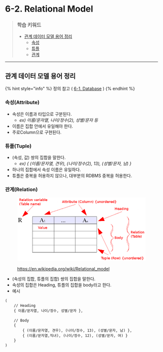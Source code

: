 # 6-2. Relational Model

> ### 학습 키워드
>
> * [관계 데이터 모델 용어 정리](6-2.-relational-model.md#undefined)
>   * [속성](6-2.-relational-model.md#attribute)
>   * [튜플](6-2.-relational-model.md#tuple)
>   * [관계](6-2.-relational-model.md#relation)

***

## 관계 데이터 모델 용어 정리

{% hint style="info" %}
정의 참고 ( [6-1. Database](6-1.-database.md) )
{% endhint %}

### 속성(Attribute)

* 속성은 이름과 타입으로 구분된다.
  * _ex) 이름/문자열, 나이/정수(2), 성별/문자 등_
* 이름은 집합 안에서 유일해야 한다.
* 주로Column으로 구현된다.

### 튜플(Tuple)

* (속성, 값) 쌍의 집합을 말한다.
  * _ex) { (이름/문자열, 견우), (나이/정수(2), 13), (성별/문자,  남) }_
* 하나의 집합에서 속성 이름은 유일하다.
* 튜플은 중복을 허용하지 않으나, 대부분의 RDBMS 중복을 허용한다.

### 관계(Relation)

<figure><img src="../../.gitbook/assets/image (2) (1).png" alt="" width="510"><figcaption><p><a href="https://en.wikipedia.org/wiki/Relational_model">https://en.wikipedia.org/wiki/Relational_model</a></p></figcaption></figure>

* (속성의 집합, 튜플의 집합) 쌍의 집합을 말한다.
* 속성의 집합은 Heading, 튜플의 집합을 body라고 한다.
* &#x20;예시

```
(
	// Heading
	{ 이름/문자열, 나이/정수, 성별/문자 },

	// Body
	{
		{ (이름/문자열, 견우), (나이/정수, 13), (성별/문자, 남) },
		{ (이름/문자열,직녀), (나이/정수, 12), (성별/문자, 여) }
	}
)
```
